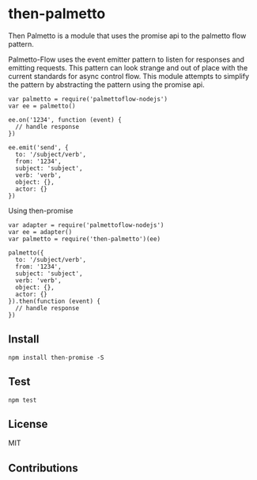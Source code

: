 # then-palmetto

Then Palmetto is a module that uses the promise api to the palmetto flow pattern.

Palmetto-Flow uses the event emitter pattern to listen for responses and emitting
requests. This pattern can look strange and out of place with the current standards
for async control flow. This module attempts to simplify the pattern by abstracting
the pattern using the promise api.

```
var palmetto = require('palmettoflow-nodejs')
var ee = palmetto()

ee.on('1234', function (event) {
  // handle response
})

ee.emit('send', {
  to: '/subject/verb',
  from: '1234',
  subject: 'subject',
  verb: 'verb',
  object: {},
  actor: {}
})
```

Using then-promise

```
var adapter = require('palmettoflow-nodejs')
var ee = adapter()
var palmetto = require('then-palmetto')(ee)

palmetto({
  to: '/subject/verb',
  from: '1234',
  subject: 'subject',
  verb: 'verb',
  object: {},
  actor: {}
}).then(function (event) {
  // handle response
})
```

## Install

```
npm install then-promise -S
```

## Test

```
npm test
```

## License

MIT

## Contributions
